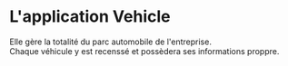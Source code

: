 # L'application Vehicle

Elle gère la totalité du parc automobile de l'entreprise.  
Chaque véhicule y est recenssé et possèdera ses informations proppre.
